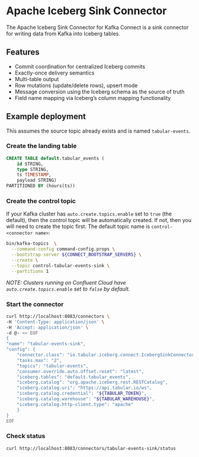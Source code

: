 # Apache Iceberg Sink Connector

The Apache Iceberg Sink Connector for Kafka Connect is a sink connector for writing data from Kafka into Iceberg tables.

## Features
* Commit coordination for centralized Iceberg commits
* Exactly-once delivery semantics
* Multi-table output
* Row mutations (update/delete rows), upsert mode
* Message conversion using the Iceberg schema as the source of truth
* Field name mapping via Iceberg’s column mapping functionality

## Example deployment

This assumes the source topic already exists and is named `tabular-events`.

### Create the landing table
```sql
CREATE TABLE default.tabular_events (
    id STRING,
    type STRING,
    ts TIMESTAMP,
    payload STRING)
PARTITIONED BY (hours(ts))
```

### Create the control topic

If your Kafka cluster has `auto.create.topics.enable` set to `true` (the default), then the control topic will be automatically created. If not, then you will need to create the topic first. The default topic name is `control-<connector name>`:
```bash
bin/kafka-topics  \
  --command-config command-config.props \
  --bootstrap-server ${CONNECT_BOOTSTRAP_SERVERS} \
  --create \
  --topic control-tabular-events-sink \
  --partitions 1
```
*NOTE: Clusters running on Confluent Cloud have `auto.create.topics.enable` set to `false` by default.*

### Start the connector
```bash
curl http://localhost:8083/connectors \
-H 'Content-Type: application/json' \
-H 'Accept: application/json' \
-d @- << EOF
{
"name": "tabular-events-sink",
"config": {
    "connector.class": "io.tabular.iceberg.connect.IcebergSinkConnector",
    "tasks.max": "2",
    "topics": "tabular-events",
    "consumer.override.auto.offset.reset": "latest",
    "iceberg.tables": "default.tabular_events",
    "iceberg.catalog": "org.apache.iceberg.rest.RESTCatalog",
    "iceberg.catalog.uri": "https://api.tabular.io/ws",
    "iceberg.catalog.credential": "${TABULAR_TOKEN}",
    "iceberg.catalog.warehouse": "${TABULAR_WAREHOUSE}",
    "iceberg.catalog.http-client.type": "apache"
    }
}
EOF
```
### Check status
```bash
curl http://localhost:8083/connectors/tabular-events-sink/status
```
